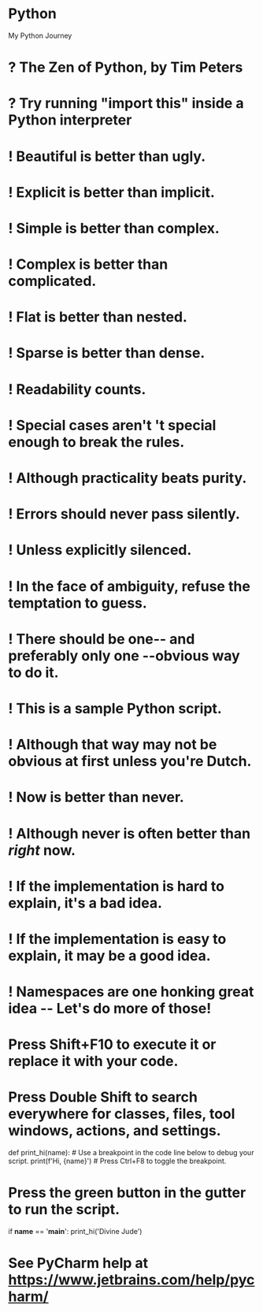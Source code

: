 # Python
My Python Journey

# ? The Zen of Python, by Tim Peters

# ? Try running "import this" inside a Python interpreter

# ! Beautiful is better than ugly.
# ! Explicit is better than implicit.
# ! Simple is better than complex.
# ! Complex is better than complicated.
# ! Flat is better than nested.
# ! Sparse is better than dense.
# ! Readability counts.
# ! Special cases aren't 't special enough to break the rules.
# ! Although practicality beats purity.
# ! Errors should never pass silently.
# ! Unless explicitly silenced.
# ! In the face of ambiguity, refuse the temptation to guess.
# ! There should be one-- and preferably only one --obvious way to do it.
# ! This is a sample Python script.
# ! Although that way may not be obvious at first unless you're Dutch.
# ! Now is better than never.
# ! Although never is often better than *right* now.
# ! If the implementation is hard to explain, it's a bad idea.
# ! If the implementation is easy to explain, it may be a good idea.
# ! Namespaces are one honking great idea -- Let's do more of those!

# Press Shift+F10 to execute it or replace it with your code.
# Press Double Shift to search everywhere for classes, files, tool windows, actions, and settings.


def print_hi(name):
    # Use a breakpoint in the code line below to debug your script.
    print(f'Hi, {name}')  # Press Ctrl+F8 to toggle the breakpoint.


# Press the green button in the gutter to run the script.
if __name__ == '__main__':
    print_hi('Divine Jude')

# See PyCharm help at https://www.jetbrains.com/help/pycharm/
